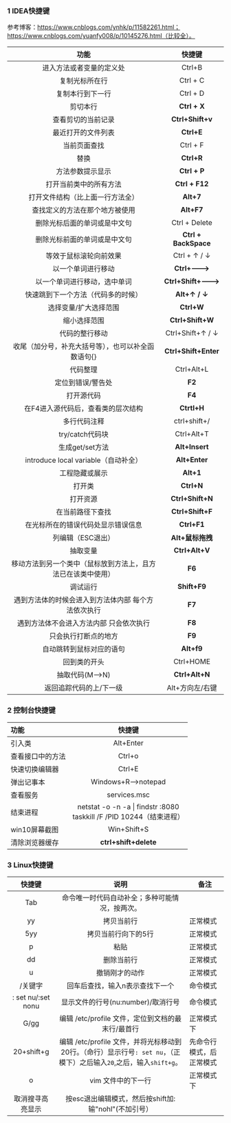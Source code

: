 ### **1** IDEA快捷键

参考博客：https://www.cnblogs.com/ynhk/p/11582261.html；https://www.cnblogs.com/yuanfy008/p/10145276.html（比较全）。

|                             功能                             |        快捷键        |
| :----------------------------------------------------------: | :------------------: |
|                   进入方法或者变量的定义处                   |        Ctrl+B        |
|                        复制光标所在行                        |       Ctrl + C       |
|                       复制本行到下一行                       |       Ctrl + D       |
|                           剪切本行                           |     **Ctrl + X**     |
|                      查看剪切的当前记录                      |   **Ctrl+Shift+v**   |
|                      最近打开的文件列表                      |      **Ctrl+E**      |
|                         当前页面查找                         |       Ctrl + F       |
|                             替换                             |      **Ctrl+R**      |
|                       方法参数提示显示                       |     **Ctrl + P**     |
|                    打开当前类中的所有方法                    |    **Ctrl + F12**    |
|               打开文件结构（比上面一行方法全）               |      **Alt+7**       |
|                查找定义的方法在那个地方被使用                |      **Alt+F7**      |
|                 删除光标后面的单词或是中文句                 |    Ctrl + Delete     |
|                 删除光标前面的单词或是中文句                 | **Ctrl + BackSpace** |
|                    等效于鼠标滚轮向前效果                    |     Ctrl + ↑ / ↓     |
|                      以一个单词进行移动                      |    **Ctrl+--->**     |
|                 以一个单词进行移动，选中单词                 | **Ctrl+Shift+--->**  |
|              快速跳到下一个方法（代码多的时候）              |    **Alt+↑ / ↓**     |
|                    选择变量/扩大选择范围                     |      **Ctrl+W**      |
|                         缩小选择范围                         |   **Ctrl+Shift+W**   |
|                        代码的整行移动                        |   Ctrl+Shift+↑ / ↓   |
|      收尾（加分号，补充大括号等），也可以补全函数语句{}      | **Ctrl+Shift+Enter** |
|                           代码整理                           |      Ctrl+Alt+L      |
|                      定位到错误/警告处                       |        **F2**        |
|                          打开源代码                          |        **F4**        |
|              在F4进入源代码后，查看类的层次结构              |     **Ctrtl+H**      |
|                         多行代码注释                         |     ctrl+shift+/     |
|                       try/catch代码块                        |      Ctrl+Alt+T      |
|                       生成get/set方法                        |    **Alt+Insert**    |
|             introduce local variable（自动补全）             |    **Alt+Enter**     |
|                        工程隐藏或展示                        |      **Alt+1**       |
|                            打开类                            |      **Ctrl+N**      |
|                           打开资源                           |   **Ctrl+Shift+N**   |
|                       在当前路径下查找                       |   **Ctrl+Shift+F**   |
|              在光标所在的错误代码处显示错误信息              |     **Ctrl+F1**      |
|                      列编辑（ESC退出）                       |   **Alt+鼠标拖拽**   |
|                           抽取变量                           |    **Ctrl+Alt+V**    |
| 移动方法到另一个类中（鼠标放到方法上，且方法已在该类中使用） |        **F6**        |
|                           调试运行                           |     **Shift+F9**     |
|     遇到方法体的时候会进入到方法体内部  每个方法依次执行     |        **F7**        |
|           遇到方法体不会进入方法内部 只会依次执行            |        **F8**        |
|                     只会执行打断点的地方                     |        **F9**        |
|                   自动跳转到鼠标对应的语句                   |      **Alt+f9**      |
|                         回到类的开头                         |      Ctrl+HOME       |
|                       抽取代码(M-->N)                        |    **Ctrl+Alt+N**    |
|                   返回追踪代码的上/下一级                    |   Alt+方向左/右键    |

### 2 控制台快捷键

| 功能             |                            快捷键                            |
| :--------------- | :----------------------------------------------------------: |
| 引入类           |                          Alt+Enter                           |
| 查看接口中的方法 |                            Ctrl+o                            |
| 快速切换编辑器   |                            Ctrl+E                            |
| 弹出记事本       |                      Windows+R—>notepad                      |
| 查看服务         |                         services.msc                         |
| 结束进程         | netstat -o -n -a \| findstr :8080<br />taskkill /F /PID 10244（结束进程） |
| win10屏幕截图    |                         Win+Shift+S                          |
| 清除浏览器缓存   |                    **ctrl+shift+delete**                     |

### 3 Linux快捷键

|       快捷键       |                             说明                             | 备注                     |
| :----------------: | :----------------------------------------------------------: | ------------------------ |
|        Tab         |        命令唯一时代码自动补全；多种可能情况，按两次。        |                          |
|         yy         |                          拷贝当前行                          | 正常模式                 |
|        5yy         |                     拷贝当前行向下的5行                      | 正常模式                 |
|         p          |                             粘贴                             | 正常模式                 |
|         dd         |                          删除当前行                          | 正常模式                 |
|         u          |                        撤销刚才的动作                        | 正常模式                 |
|      /关键字       |               回车后查找，输入n表示查找下一个                | 命令模式                 |
| : set nu/:set nonu |              显示文件的行号(nu:number)/取消行号              | 命令模式                 |
|        G/gg        |      编辑 /etc/profile 文件，定位到文档的最末行/最首行       | 正常模式下               |
|     20+shift+g     | 编辑 /etc/profile 文件，并将光标移动到 20行。（命行）显示行号`: set nu`，（正模下）之后输入`20`,之后，输入`shift+g`。 | 先命令行模式，后正常模式 |
|         o          |                      vim 文件中的下一行                      | 正常模式下               |
|  取消搜寻高亮显示  |     按esc退出编辑模式，然后按shift加:输"nohl"(不加引号）     |                          |





